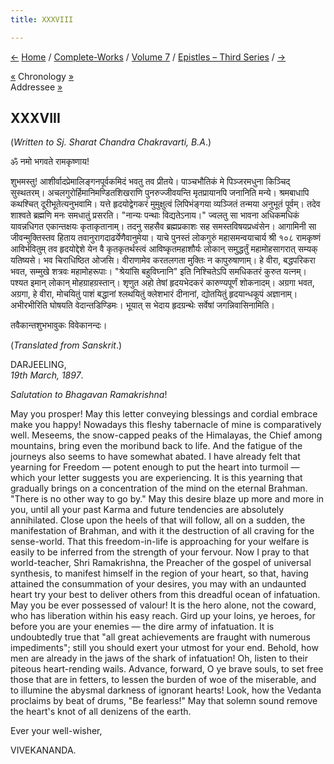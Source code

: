 ```yaml
---
title: XXXVIII

---
```

<div>

[←](37_friend.htm) [Home](../../../index.htm) /
[Complete-Works](../../complete_works.htm) / [Volume
7](../volume_7_contents.htm) / [Epistles – Third
Series](epistles_third_series_contents.htm) / [→](39_mrs_bull.htm)

  

[«](../../volume_9/letters_fifth_series/105_christina.htm) Chronology
[»](../../volume_9/letters_fifth_series/106_mrs_bull.htm)  
Addressee
[»](../../volume_5/epistles_first_series/077_sharat_chandra.htm)

## XXXVIII

(*Written to Sj. Sharat Chandra Chakravarti, B.A*.)  
  
ॐ नमो भगवते रामकृष्णाय!

शुभमस्तु! आशीर्वादप्रेमालिङ्गनपूर्वकमिदं भवतु तव प्रीतये। पाञ्चभौतिकं मे
पिञ्जरमधुना किञ्चिद् सुस्थतरम्। अचलगुरोर्हिमानिमण्डितशिखराणि
पुनरुज्जीवयन्ति मृतप्रायानपि जनानिति मन्ये। श्रमबाधापि कथश्चित्
दूरीभूतेत्यनुभवामि। यत्ते हृदयोद्वेगकरं मुमुक्षुत्वं लिपिभंङ्गया
व्यञ्जितं तन्मया अनुभूतं पूर्वम्। तदेव शाश्वते ब्रह्मणि मनः समधातुं
प्रसरति। "नान्यः पन्थाः विद्यतेऽनाय।" ज्वलतु सा भावना अधिकमधिकं
यावन्नधिगत एकान्तक्षयः कृताकृतानाम्। तदनु सहसैव ब्रह्मप्रकाशः सह
समस्तविषयप्रध्वंसेन। आगामिनी सा जीवन्मुक्तिस्तव हिताय
तवानुरागदाढर्येणैवानुमेया। याचे पुनस्तं लोकगुरुं महासमन्वयाचार्य श्री
१०८ रामकृष्णं आविर्भवितुम् तव हृदयोद्देशे येन वै कृतकृतर्थस्त्वं
आविष्कृतमहाशौर्यः लोकान् समुद्धर्तुं महामोहसागरात् सम्यक् यतिष्यसे। भव
चिराधिष्ठित ओजसि। वीराणामेव करतलगता मुक्तिः न कापुरुषाणाम्। हे वीरा,
बद्धपरिकरा भवत, सम्मुखे शत्रवः महामोहरूपाः। "श्रेयांसि बहुविघ्नानि" इति
निश्चितेऽपि समधिकतरं कुरुत यत्नम्। पश्यत इमान् लोकान् मोहग्राहग्रस्तान्।
शृणुत अहो तेषां हृदयभेदकरं कारुण्यपूर्णं शोकनादम्। अग्रगा भवत, अग्रगा,
हे वीरा, मोचयितुं पाशं बद्धानां श्लथयितुं क्लेशभारं दीनानां, द्योतयितुं
हृदयान्धकूपं अज्ञानाम्। अभीरभीरिति घोषयति वेदान्तडिण्डिमः। भूयात् स
भेदाय हृदग्रन्थेः सर्वेषां जगन्निवासिनामिति।

तवैकान्तशुभभावुकः विवेकानन्दः।

  

(*Translated from Sanskrit*.)

DARJEELING,  
*19th March, 1897*.

*Salutation to Bhagavan Ramakrishna*!

May you prosper! May this letter conveying blessings and cordial embrace
make you happy! Nowadays this fleshy tabernacle of mine is comparatively
well. Meseems, the snow-capped peaks of the Himalayas, the Chief among
mountains, bring even the moribund back to life. And the fatigue of the
journeys also seems to have somewhat abated. I have already felt that
yearning for Freedom — potent enough to put the heart into turmoil —
which your letter suggests you are experiencing. It is this yearning
that gradually brings on a concentration of the mind on the eternal
Brahman. "There is no other way to go by." May this desire blaze up more
and more in you, until all your past Karma and future tendencies are
absolutely annihilated. Close upon the heels of that will follow, all on
a sudden, the manifestation of Brahman, and with it the destruction of
all craving for the sense-world. That this freedom-in-life is
approaching for your welfare is easily to be inferred from the strength
of your fervour. Now I pray to that world-teacher, Shri Ramakrishna, the
Preacher of the gospel of universal synthesis, to manifest himself in
the region of your heart, so that, having attained the consummation of
your desires, you may with an undaunted heart try your best to deliver
others from this dreadful ocean of infatuation. May you be ever
possessed of valour! It is the hero alone, not the coward, who has
liberation within his easy reach. Gird up your loins, ye heroes, for
before you are your enemies — the dire army of infatuation. It is
undoubtedly true that "all great achievements are fraught with numerous
impediments"; still you should exert your utmost for your end. Behold,
how men are already in the jaws of the shark of infatuation! Oh, listen
to their piteous heart-rending wails. Advance, forward, O ye brave
souls, to set free those that are in fetters, to lessen the burden of
woe of the miserable, and to illumine the abysmal darkness of ignorant
hearts! Look, how the Vedanta proclaims by beat of drums, "Be fearless!"
May that solemn sound remove the heart's knot of all denizens of the
earth. 

Ever your well-wisher,

VIVEKANANDA.

</div>

